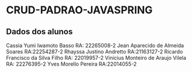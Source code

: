 # CRUD-PADRAO-JAVASPRING

## Dados dos alunos
Cassia Yumi Iwamoto Basso  RA: 22265008-2 
Jean Aparecido de Almeida Soares RA:22254287-2 
Rhayssa Justino Andretto RA:21163127-2 
Ricardo Francisco da Silva Filho RA: 22019957-2 
Vinicius Monteiro de Araujo Vilela RA: 22276395-2 
Yves Morello Pereira RA:22014055-2 
